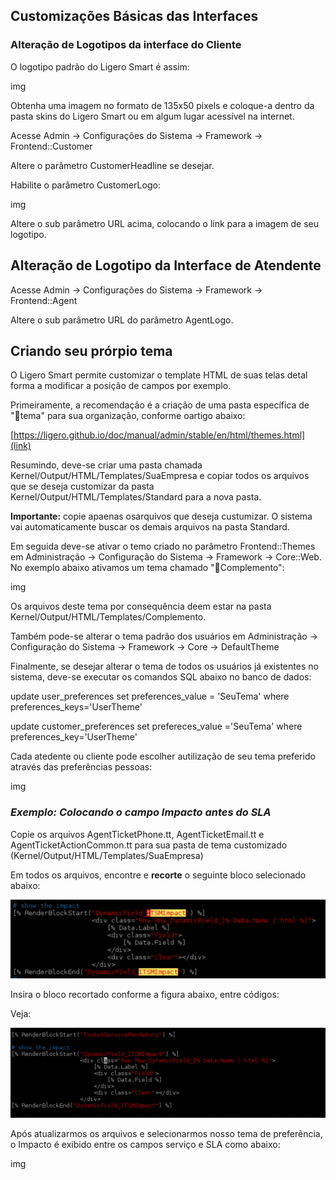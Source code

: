 ## Customizações Básicas das Interfaces 

### Alteração de Logotipos da interface do Cliente

O logotipo padrão do Ligero Smart é assim:

img


Obtenha uma imagem no formato de 135x50 pixels e coloque-a dentro da pasta skins do Ligero Smart ou em algum lugar acessível na internet.

Acesse Admin -> Configurações do Sistema -> Framework -> Frontend::Customer 

Altere o parâmetro CustomerHeadline se desejar.

Habilite o parâmetro CustomerLogo:

img

Altere o sub parâmetro URL acima, colocando o link para a imagem de seu logotipo.

## Alteração de Logotipo da Interface de Atendente

Acesse Admin -> Configurações do Sistema -> Framework -> Frontend::Agent

Altere o sub parâmetro URL do parâmetro AgentLogo.

## Criando seu prórpio tema

O Ligero Smart permite customizar o template HTML de suas telas detal forma a modificar a posição de campos por exemplo.

Primeiramente, a recomendação é a criação de uma pasta específica de "tema" para sua organização, conforme oartigo abaixo:

[https://ligero.github.io/doc/manual/admin/stable/en/html/themes.html](link)

Resumindo, deve-se criar uma pasta chamada   
Kernel/Output/HTML/Templates/SuaEmpresa e copiar todos os arquivos que se deseja customizar da pasta Kernel/Output/HTML/Templates/Standard para a nova pasta.

__Importante:__ copie apaenas osarquivos que deseja custumizar. O sistema vai automaticamente buscar os demais arquivos na pasta Standard.

Em seguida deve-se ativar o temo criado no parâmetro Frontend::Themes em Administração -> Configuração do Sistema -> Framework -> Core::Web. No exemplo abaixo ativamos um tema chamado "Complemento":

img

Os arquivos deste tema por consequência deem estar na pasta Kernel/Output/HTML/Templates/Complemento.

Também pode-se alterar o tema padrão dos usuários em Administração -> Configuração do Sistema -> Framework -> Core -> DefaultTheme 

Finalmente, se desejar alterar o tema de todos os usuários já existentes no sistema, deve-se executar os comandos SQL abaixo no banco de dados:

update user_preferences set preferences_value = 'SeuTema' where preferences_keys='UserTheme'

update customer_preferences set prefereces_value ='SeuTema' where preferences_key='UserTheme'

Cada atedente ou cliente pode escolher autilização de seu tema preferido através das preferências pessoas: 

img

### *Exemplo: Colocando o campo Impacto antes do SLA*

Copie os arquivos AgentTicketPhone.tt, AgentTicketEmail.tt e AgentTicketActionCommon.tt para sua pasta de tema customizado (Kernel/Output/HTML/Templates/SuaEmpresa)

Em todos os arquivos, encontre e __recorte__ o seguinte bloco selecionado abaixo:

![Screenshot](img/a05/imgitsmatual.png)

Insira o bloco recortado conforme a figura abaixo, entre códigos:

<!-- dtl:block:ServiceMandatory -->
<!-- dtl:block:SLA --> 

Veja:

![Screenshot](img/a05/imgitsmatualcont.png)

Após atualizarmos os arquivos e selecionarmos nosso tema de preferência, o Impacto é exibido entre os campos serviço e SLA como abaixo:

img

